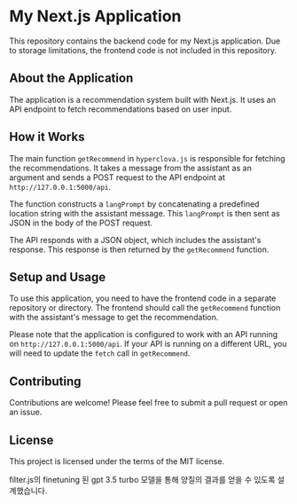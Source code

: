 # My Next.js Application

This repository contains the backend code for my Next.js application. Due to storage limitations, the frontend code is not included in this repository.

## About the Application

The application is a recommendation system built with Next.js. It uses an API endpoint to fetch recommendations based on user input.

## How it Works

The main function `getRecommend` in `hyperclova.js` is responsible for fetching the recommendations. It takes a message from the assistant as an argument and sends a POST request to the API endpoint at `http://127.0.0.1:5000/api`.

The function constructs a `langPrompt` by concatenating a predefined location string with the assistant message. This `langPrompt` is then sent as JSON in the body of the POST request.

The API responds with a JSON object, which includes the assistant's response. This response is then returned by the `getRecommend` function.

## Setup and Usage

To use this application, you need to have the frontend code in a separate repository or directory. The frontend should call the `getRecommend` function with the assistant's message to get the recommendation.

Please note that the application is configured to work with an API running on `http://127.0.0.1:5000/api`. If your API is running on a different URL, you will need to update the `fetch` call in `getRecommend`.

## Contributing

Contributions are welcome! Please feel free to submit a pull request or open an issue.

## License

This project is licensed under the terms of the MIT license.

filter.js의 finetuning 된 gpt 3.5 turbo 모델을 통해 양질의 결과를 얻을 수 있도록 설계했습니다.
